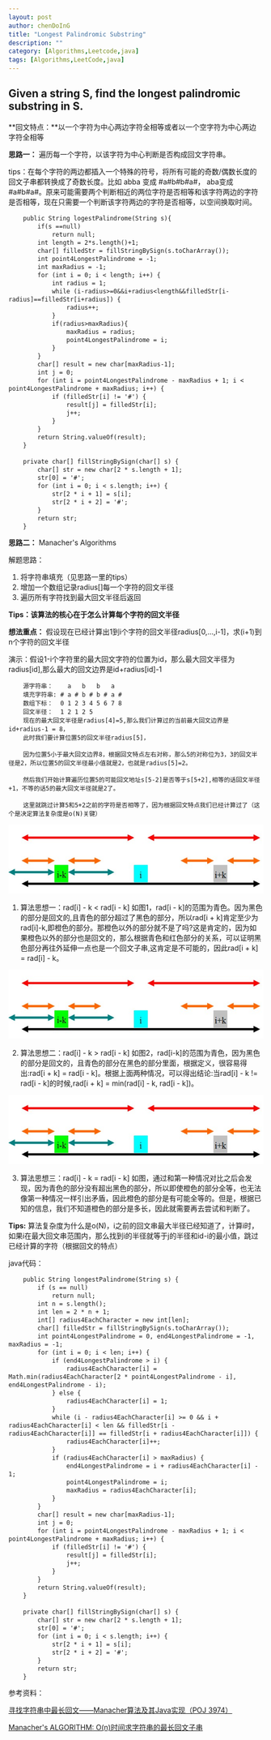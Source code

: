 ```yaml
---
layout: post
author: chenDoInG
title: "Longest Palindromic Substring"
description: ""
category: [Algorithms,Leetcode,java]
tags: [Algorithms,LeetCode,java]
---
```

## Given a string S, find the longest palindromic substring in S.

**回文特点：**以一个字符为中心两边字符全相等或者以一个空字符为中心两边字符全相等

**思路一：** 遍历每一个字符，以该字符为中心判断是否构成回文字符串。

tips：在每个字符的两边都插入一个特殊的符号，将所有可能的奇数/偶数长度的回文子串都转换成了奇数长度。比如 abba 变成 #a#b#b#a#， aba变成 #a#b#a#。原来可能需要两个判断相近的两位字符是否相等和该字符两边的字符是否相等，现在只需要一个判断该字符两边的字符是否相等，以空间换取时间。

		public String logestPalindrome(String s){
	    	if(s ==null)
	        	return null;
	    	int length = 2*s.length()+1;
	    	char[] filledStr = fillStringBySign(s.toCharArray());
	    	int point4LongestPalindrome = -1;
	    	int maxRadius = -1;
	    	for (int i = 0; i < length; i++) {
	        	int radius = 1;
	        	while (i-radius>=0&&i+radius<length&&filledStr[i-radius]==filledStr[i+radius]) {
	            	radius++;
	        	}
	        	if(radius>maxRadius){
	            	maxRadius = radius;
	            	point4LongestPalindrome = i;
	        	}
	    	}
	    	char[] result = new char[maxRadius-1];
	    	int j = 0;
	    	for (int i = point4LongestPalindrome - maxRadius + 1; i < point4LongestPalindrome + maxRadius; i++) {
	        	if (filledStr[i] != '#') {
	            	result[j] = filledStr[i];
	            	j++;
	        	}
	    	}
	    	return String.valueOf(result);
		}
	
		private char[] fillStringBySign(char[] s) {
	    	char[] str = new char[2 * s.length + 1];
	    	str[0] = '#';
	    	for (int i = 0; i < s.length; i++) {
	        	str[2 * i + 1] = s[i];
	        	str[2 * i + 2] = '#';
	    	}
	    	return str;
		}


**思路二：** Manacher's Algorithms

解题思路：

1. 将字符串填充（见思路一里的tips）
2. 增加一个数组记录radius[]每一个字符的回文半径
3. 遍历所有字符找到最大回文半径后返回

**Tips：该算法的核心在于怎么计算每个字符的回文半径**

**想法重点：** 假设现在已经计算出1到i个字符的回文半径radius[0,...,i-1]，求(i+1)到n个字符的回文半径

演示：假设1-i个字符里的最大回文字符的位置为id，那么最大回文半径为radius[id],那么最大的回文边界是id+radius[id]-1

		源字符串：    a   b   b   a   
		填充字符串: # a # b # b # a #
		数组下标：  0 1 2 3 4 5 6 7 8
		回文半径：  1 2 1 2 5  
	    现在的最大回文半径是radius[4]=5,那么我们计算过的当前最大回文边界是id+radius-1 = 8，
	    此时我们要计算位置5的回文半径radius[5]，
	    
	    因为位置5小于最大回文边界8，根据回文特点左右对称，那么5的对称位为3，3的回文半径是2，所以位置5的回文半径最小值就是2，也就是radius[5]=2。
	    
	    然后我们开始计算遍历位置5的可能回文地址s[5-2]是否等于s[5+2],相等的话回文半径+1，不等的话5的最大回文半径就是2了。
	    
	    这里就跳过计算5和5+2之前的字符是否相等了，因为根据回文特点我们已经计算过了（这个是决定算法复杂度是o(N)关键）

![图片一](/public/img/show3.jpeg)

1. 算法思想一：rad[i] - k < rad[i - k]
如图1，rad[i - k]的范围为青色。因为黑色的部分是回文的,且青色的部分超过了黑色的部分，所以rad[i + k]肯定至少为rad[i]-k,即橙色的部分。那橙色以外的部分就不是了吗?这是肯定的，因为如果橙色以外的部分也是回文的，那么根据青色和红色部分的关系，可以证明黑色部分再往外延伸一点也是一个回文子串,这肯定是不可能的，因此rad[i + k] = rad[i] - k。

![图片二](/public/img/show2.jpeg)

2. 算法思想二：rad[i] - k > rad[i - k]
如图2，rad[i-k]的范围为青色，因为黑色的部分是回文的，且青色的部分在黑色的部分里面，根据定义，很容易得出:rad[i + k] = rad[i - k]。根据上面两种情况，可以得出结论:当rad[i] - k != rad[i - k]的时候,rad[i + k] = min(rad[i] - k, rad[i - k])。

![图片三](/public/img/show1.jpeg)

3. 算法思想三：rad[i] - k = rad[i - k]
如图，通过和第一种情况对比之后会发现，因为青色的部分没有超出黑色的部分，所以即使橙色的部分全等，也无法像第一种情况一样引出矛盾，因此橙色的部分是有可能全等的。但是，根据已知的信息，我们不知道橙色的部分是多长，因此就需要再去尝试和判断了。

**Tips:** 算法复杂度为什么是o(N)，i之前的回文串最大半径已经知道了，计算i时，如果i在最大回文串范围内，那么找到i的半径就等于j的半径和id-i的最小值，跳过已经计算的字符（根据回文的特点）

java代码：

		public String longestPalindrome(String s) {
	    	if (s == null)
	        	return null;
	    	int n = s.length();
	    	int len = 2 * n + 1;
	    	int[] radius4EachCharacter = new int[len];
	    	char[] filledStr = fillStringBySign(s.toCharArray());
	    	int point4LongestPalindrome = 0, end4LongestPalindrome = -1, maxRadius = -1;
	    	for (int i = 0; i < len; i++) {
	        	if (end4LongestPalindrome > i) {
	            	radius4EachCharacter[i] = Math.min(radius4EachCharacter[2 * point4LongestPalindrome - i], end4LongestPalindrome - i);
	        	} else {
	            	radius4EachCharacter[i] = 1;
	        	}
	        	while (i - radius4EachCharacter[i] >= 0 && i + radius4EachCharacter[i] < len && filledStr[i - radius4EachCharacter[i]] == filledStr[i + radius4EachCharacter[i]]) {
	            	radius4EachCharacter[i]++;
	        	}
	        	if (radius4EachCharacter[i] > maxRadius) {
	            	end4LongestPalindrome = i + radius4EachCharacter[i] - 1;
	            	point4LongestPalindrome = i;
	            	maxRadius = radius4EachCharacter[i];
	        	}
	    	}
	    	char[] result = new char[maxRadius-1];
	    	int j = 0;
	    	for (int i = point4LongestPalindrome - maxRadius + 1; i < point4LongestPalindrome + maxRadius; i++) {
	        	if (filledStr[i] != '#') {
	            	result[j] = filledStr[i];
	            	j++;
	        	}
	    	}
	    	return String.valueOf(result);
		}
	
		private char[] fillStringBySign(char[] s) {
	    	char[] str = new char[2 * s.length + 1];
	    	str[0] = '#';
	    	for (int i = 0; i < s.length; i++) {
	        	str[2 * i + 1] = s[i];
	        	str[2 * i + 2] = '#';
	    	}
	    	return str;
   	 	}

参考资料：

[寻找字符串中最长回文——Manacher算法及其Java实现（POJ 3974）](http://blog.sina.com.cn/s/blog_3fe961ae0101iwc2.html)

[Manacher's ALGORITHM: O(n)时间求字符串的最长回文子串](http://www.felix021.com/blog/read.php?2040)
